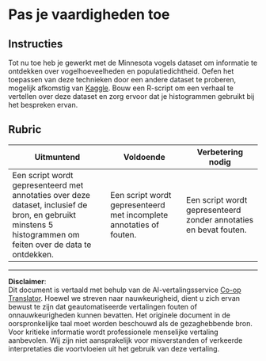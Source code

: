 <!--
CO_OP_TRANSLATOR_METADATA:
{
  "original_hash": "a233d542512136c4dd29aad38ca0175f",
  "translation_date": "2025-08-28T15:35:32+00:00",
  "source_file": "3-Data-Visualization/R/10-visualization-distributions/assignment.md",
  "language_code": "nl"
}
-->
# Pas je vaardigheden toe

## Instructies

Tot nu toe heb je gewerkt met de Minnesota vogels dataset om informatie te ontdekken over vogelhoeveelheden en populatiedichtheid. Oefen het toepassen van deze technieken door een andere dataset te proberen, mogelijk afkomstig van [Kaggle](https://www.kaggle.com/). Bouw een R-script om een verhaal te vertellen over deze dataset en zorg ervoor dat je histogrammen gebruikt bij het bespreken ervan.

## Rubric

Uitmuntend | Voldoende | Verbetering nodig
--- | --- | -- |
Een script wordt gepresenteerd met annotaties over deze dataset, inclusief de bron, en gebruikt minstens 5 histogrammen om feiten over de data te ontdekken. | Een script wordt gepresenteerd met incomplete annotaties of fouten. | Een script wordt gepresenteerd zonder annotaties en bevat fouten.

---

**Disclaimer**:  
Dit document is vertaald met behulp van de AI-vertalingsservice [Co-op Translator](https://github.com/Azure/co-op-translator). Hoewel we streven naar nauwkeurigheid, dient u zich ervan bewust te zijn dat geautomatiseerde vertalingen fouten of onnauwkeurigheden kunnen bevatten. Het originele document in de oorspronkelijke taal moet worden beschouwd als de gezaghebbende bron. Voor kritieke informatie wordt professionele menselijke vertaling aanbevolen. Wij zijn niet aansprakelijk voor misverstanden of verkeerde interpretaties die voortvloeien uit het gebruik van deze vertaling.